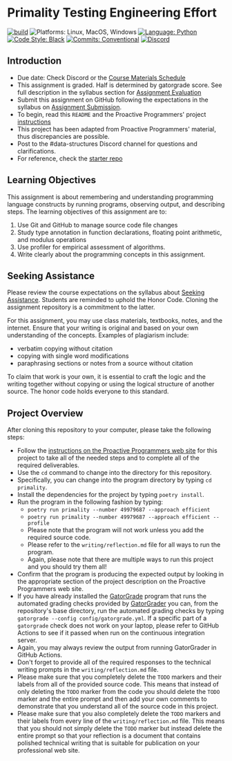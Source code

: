 # Primality Testing Engineering Effort

[![build](../../actions/workflows/build.yml/badge.svg)](../../actions/)
![Platforms: Linux, MacOS, Windows](https://img.shields.io/badge/Platform-Linux%20%7C%20MacOS%20%7C%20Windows-blue.svg)
[![Language: Python](https://img.shields.io/badge/Language-Python-blue.svg)](https://www.python.org/)
[![Code Style: Black](https://img.shields.io/badge/Code%20Style-Black-blue.svg)](https://github.com/psf/black)
[![Commits: Conventional](https://img.shields.io/badge/Commits-Conventional-blue.svg)](https://www.conventionalcommits.org/en/v1.0.0/)
[![Discord](https://img.shields.io/discord/872320492936257537?logo=discord)](https://discord.gg/kjah8MFYbR)

## Introduction

- Due date: Check Discord or the
[Course Materials Schedule](https://github.com/allegheny-college-cmpsc-101-spring-2024/course-materials/blob/main/Schedule.md)
- This assignment is graded. Half is determined by gatorgrade score. See full 
description in the syllabus section for
[Assignment Evaluation](https://github.com/allegheny-college-cmpsc-101-spring-2024/course-materials?tab=readme-ov-file#assignment-evaluation)
- Submit this assignment on GitHub following the expectations in the syllabus on
[Assignment Submission](https://github.com/allegheny-college-cmpsc-101-spring-2024/course-materials#assignment-submission).
- To begin, read this `README` and the Proactive Programmers' project
[instructions](https://proactiveprogrammers.com/data-abstraction/engineering-efforts/primality-testing/)
- This project has been adapted from Proactive Programmers' material,
thus discrepancies are possible.
- Post to the #data-structures Discord channel for questions and clarifications.
- For reference, check the
[starter repo](https://github.com/allegheny-college-cmpsc-101-spring-2024/prime-testing-starter)

## Learning Objectives

This assignment is about remembering and understanding
programming language constructs by running programs,
observing output, and describing steps.
The learning objectives of this assignment are to:

1. Use Git and GitHub to manage source code file changes
2. Study type annotation in function declarations, floating point
arithmetic, and modulus operations
3. Use profiler for empirical assessment of algorithms.
4. Write clearly about the programming concepts in this assignment.

## Seeking Assistance

Please review the course expectations on the syllabus about
[Seeking Assistance](https://github.com/allegheny-college-cmpsc-101-spring-2024/course-materials#seeking-assistance).
Students are reminded to uphold the Honor Code. Cloning the assignment
repository is a commitment to the latter.

For this assignment, you may use class materials, textbooks, notes, and the
internet. Ensure that your writing is original and based on your own understanding
of the concepts. Examples of plagiarism include:

- verbatim copying without citation
- copying with single word modifications
- paraphrasing sections or notes from a source without citation

To claim that work is your own, it is essential to craft the logic and the
writing together without copying or using the logical structure of another
source. The honor code holds everyone to this standard.

## Project Overview

After cloning this repository to your computer, please take the following
steps:

- Follow the 
  [instructions on the Proactive Programmers web site](https://proactiveprogrammers.com/data-abstraction/engineering-efforts/primality-testing/)
  for this project to take all of the needed steps and to complete all of 
  the required deliverables.
- Use the `cd` command to change into the directory for this repository.
- Specifically, you can change into the program directory by typing `cd primality`.
- Install the dependencies for the project by typing `poetry install`.
- Run the program in the following fashion by typing:
  - `poetry run primality --number 49979687 --approach efficient`
  - `poetry run primality --number 49979687 --approach efficient --profile`
  - Please note that the program will not work unless you add the required
    source code.
  - Please refer to the `writing/reflection.md` file for all ways to run the
    program.
  - Again, please note that there are multiple ways to run this project and you
    should try them all!
- Confirm that the program is producing the expected output by looking in the
  appropriate section of the project description on the Proactive Programmers
  web site.
- If you have already installed the
  [GatorGrade](https://github.com/GatorEducator/gatorgrade) program that runs
  the automated grading checks provided by
  [GatorGrader](https://github.com/GatorEducator/gatorgrader) you can, from the
  repository's base directory, run the automated grading checks by typing
  `gatorgrade --config config/gatorgrade.yml`. If a specific part of a
  `gatorgrade` check does not work on your laptop, please refer to GitHub
  Actions to see if it passed when run on the continuous integration server.
- Again, you may always review the output from running GatorGrader in GitHub
  Actions.
- Don't forget to provide all of the required responses to the technical writing
  prompts in the `writing/reflection.md` file.
- Please make sure that you completely delete the `TODO` markers and their
  labels from all of the provided source code. This means that instead of only
  deleting the `TODO` marker from the code you should delete the `TODO` marker
  and the entire prompt and then add your own comments to demonstrate that you
  understand all of the source code in this project.
- Please make sure that you also completely delete the `TODO` markers and their
  labels from every line of the `writing/reflection.md` file. This means that
  you should not simply delete the `TODO` marker but instead delete the entire
  prompt so that your reflection is a document that contains polished technical
  writing that is suitable for publication on your professional web site.
